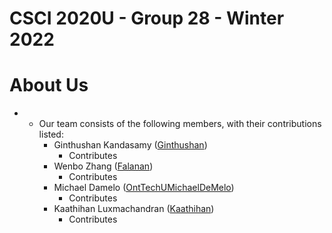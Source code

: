 # CSCI 2020U - Group 28 - Winter 2022



# About Us

- - Our team consists of the following members, with their contributions listed:
    - Ginthushan Kandasamy ([Ginthushan](https://github.com/Ginthushan))
      - Contributes
    - Wenbo Zhang ([Falanan](https://github.com/Falanan))
      - Contributes
    - Michael Damelo ([OntTechUMichaelDeMelo](https://github.com/OntTechUMichaelDeMelo))
      - Contributes
    - Kaathihan Luxmachandran ([Kaathihan](https://github.com/Kaathihan))
      - Contributes

